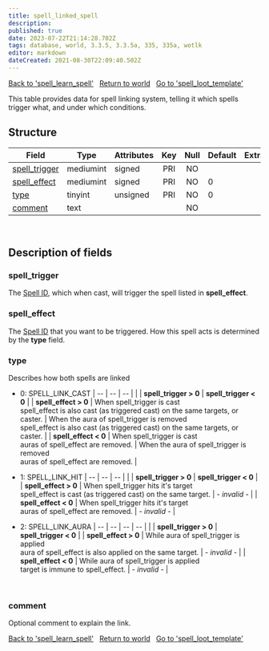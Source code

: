 ```yaml
---
title: spell_linked_spell
description:
published: true
date: 2023-07-22T21:14:28.702Z
tags: database, world, 3.3.5, 3.3.5a, 335, 335a, wotlk
editor: markdown
dateCreated: 2021-08-30T22:09:40.502Z
---
```


<a href="https://trinitycore.info/en/database/335/world/spell_learn_spell" class="mt-5 v-btn v-btn--depressed v-btn--flat v-btn--outlined theme--light v-size--default darkblue--text text--lighten-3"><span class="v-btn__content"><i aria-hidden="true" class="v-icon notranslate v-icon--left mdi mdi-arrow-left theme--light"></i><span>Back to 'spell_learn_spell'</span></span></a>&nbsp;&nbsp;&nbsp;<a href="https://trinitycore.info/en/database/335/world/home" class="mt-5 v-btn v-btn--depressed v-btn--flat v-btn--outlined theme--light v-size--default darkblue--text text--lighten-3"><span class="v-btn__content"><i aria-hidden="true" class="v-icon notranslate v-icon--left mdi mdi-home-outline theme--light"></i><span>Return to world</span></span></a>&nbsp;&nbsp;&nbsp;<a href="https://trinitycore.info/en/database/335/world/spell_loot_template" class="mt-5 v-btn v-btn--depressed v-btn--flat v-btn--outlined theme--light v-size--default darkblue--text text--lighten-3"><span class="v-btn__content"><span>Go to 'spell_loot_template'</span><i aria-hidden="true" class="v-icon notranslate v-icon--right mdi mdi-arrow-right theme--light"></i></span></a>

This table provides data for spell linking system, telling it which spells trigger what, and under which conditions.

## Structure

| Field | Type | Attributes | Key | Null | Default | Extra | Comment |
| --- | --- | --- | :---: | :---: | --- | --- | --- |
| [spell_trigger](#spell_trigger) | mediumint | signed | PRI | NO |  |  |  |
| [spell_effect](#spell_effect) | mediumint | signed | PRI | NO | 0 |  |  |
| [type](#type) | tinyint | unsigned | PRI | NO | 0 |  |  |
| [comment](#comment) | text |  |  | NO |  |  |  |
&nbsp;
## Description of fields

### spell_trigger
The [Spell ID](/files/DBC/335/spell#id), which when cast, will trigger the spell listed in **spell_effect**.
&nbsp;

### spell_effect
The [Spell ID](/files/DBC/335/spell#id) that you want to be triggered. How this spell acts is determined by the **type** field.
&nbsp;

### type
Describes how both spells are linked
* 0: SPELL_LINK_CAST
| -- | -- | -- |
|  | **spell_trigger > 0** | **spell_trigger < 0** |
| **spell_effect > 0** | When spell_trigger is cast<br>spell_effect is also cast (as triggered cast) on the same targets, or caster. | When the aura of spell_trigger is removed<br>spell_effect is also cast (as triggered cast) on the same targets, or caster. |
| **spell_effect < 0** | When spell_trigger is cast<br>auras of spell_effect are removed. | When the aura of spell_trigger is removed<br>auras of spell_effect are removed. |


* 1: SPELL_LINK_HIT
| -- | -- | -- |
|  | **spell_trigger > 0** | **spell_trigger < 0** |
| **spell_effect > 0** | When spell_trigger hits it's target<br>spell_effect is cast (as triggered cast) on the same target. | *- invalid -* |
| **spell_effect < 0** | When spell_trigger hits it's target<br>auras of spell_effect are removed. | *- invalid -* |


* 2: SPELL_LINK_AURA
| -- | -- | -- | -- |
|  | **spell_trigger > 0** | **spell_trigger < 0** |
| **spell_effect > 0** | While aura of spell_trigger is applied<br>aura of spell_effect is also applied on the same target. | *- invalid -* |
| **spell_effect < 0** | While aura of spell_trigger is applied<br>target is immune to spell_effect. | *- invalid -* |

&nbsp;

### comment
Optional comment to explain the link.
&nbsp;

<a href="https://trinitycore.info/en/database/335/world/spell_learn_spell" class="mt-5 v-btn v-btn--depressed v-btn--flat v-btn--outlined theme--light v-size--default darkblue--text text--lighten-3"><span class="v-btn__content"><i aria-hidden="true" class="v-icon notranslate v-icon--left mdi mdi-arrow-left theme--light"></i><span>Back to 'spell_learn_spell'</span></span></a>&nbsp;&nbsp;&nbsp;<a href="https://trinitycore.info/en/database/335/world/home" class="mt-5 v-btn v-btn--depressed v-btn--flat v-btn--outlined theme--light v-size--default darkblue--text text--lighten-3"><span class="v-btn__content"><i aria-hidden="true" class="v-icon notranslate v-icon--left mdi mdi-home-outline theme--light"></i><span>Return to world</span></span></a>&nbsp;&nbsp;&nbsp;<a href="https://trinitycore.info/en/database/335/world/spell_loot_template" class="mt-5 v-btn v-btn--depressed v-btn--flat v-btn--outlined theme--light v-size--default darkblue--text text--lighten-3"><span class="v-btn__content"><span>Go to 'spell_loot_template'</span><i aria-hidden="true" class="v-icon notranslate v-icon--right mdi mdi-arrow-right theme--light"></i></span></a>
